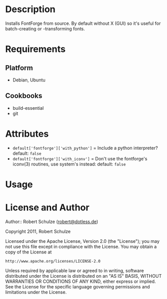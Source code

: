 Description
===========

Installs FontForge from source. By default without X (GUI) so it's useful for batch-creating or -transforming fonts.

Requirements
============

Platform
--------

* Debian, Ubuntu

Cookbooks
---------

* build-essential
* git

Attributes
==========

* `default['fontforge']['with_python']` = Include a python interpreter? default: `false`
* `default['fontforge']['with_iconv']` = Don't use the fontforge's iconv(3) routines, use system's instead: default: `false`

Usage
=====


License and Author
==================

Author:: Robert Schulze (robert@dotless.de)

Copyright 2011, Robert Schulze

Licensed under the Apache License, Version 2.0 (the "License");
you may not use this file except in compliance with the License.
You may obtain a copy of the License at

    http://www.apache.org/licenses/LICENSE-2.0

Unless required by applicable law or agreed to in writing, software
distributed under the License is distributed on an "AS IS" BASIS,
WITHOUT WARRANTIES OR CONDITIONS OF ANY KIND, either express or implied.
See the License for the specific language governing permissions and
limitations under the License.
